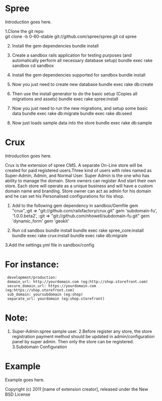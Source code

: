 Spree
====

Introduction goes here.

1.Clone the git repo   
     git clone -b 0-60-stable git://github.com/spree/spree.git
     cd spree

2. Install the gem dependencies
      bundle install

3. Create a sandbox rails application for testing purposes (and automatically perform all necessary database setup)
      bundle exec rake sandbox
      cd sandbox

4. Install the gem dependencies supported for sandbox
      bundle install

5. Now you just need to create new database
      bundle exec rake db:create

6. Then use the install generator to do the basic setup (Copies all migrations and assets)
      bundle exec rake spree:install

7. Now you just need to run the new migrations, and setup some basic data
      bundle exec rake db:migrate
      bundle exec rake db:seed

8. Now just loads sample data into the store
      bundle exec rake db:sample

Crux
====

Introduction goes here.


Crux is the extension of spree CMS. A separate On-Line store will be created for paid registered users.Three kind of users with roles named as Super-Admin, Admin, and Normal
User. Super Admin is the one who has ability to manage the domain. Store owners can register
And start their own store. Each store will operate as a unique business and will have a custom
domain name and branding. Store owner can act as admin for his domain and he can set his
Personalised configurations for his shop.

1. Add to the following gem dependency in sandbox/Gemfile
     gem "crux",:git => "git://github.com/railsfactory/crux.git"
     gem 'subdomain-fu', '1.0.0.beta2', :git => "git://github.com/nhowell/subdomain-fu.git"
     gem 'dynamic_form'
     gem 'geokit'

2. Run
     cd sandbox
     bundle install
     bundle exec rake spree_core:install
     bundle exec rake crux:install
     bundle exec rake db:migrate

3.Add the settings.yml file in sandbox/config

For instance:
====

     development/production:
     domain_url: http://yourdomain.com (eg:http://shop.storefront.com)
     secure_domain_url: https://yourdomain.com (eg:https://shop.storefront.com)
     sub_domain: yoursubdomain (eg:shop)
     separate_url: yourdomain (eg:shop.storefront)

Note:
====

1. Super-Admin:spree sample user.
2.Before register any store, the store registration payment method  should be updated in admin/configuration panel by super admin. Then only the store can be registered.
3.Subdomain Configuration

Example
=======

Example goes here.


Copyright (c) 2011 [name of extension creator], released under the New BSD License

